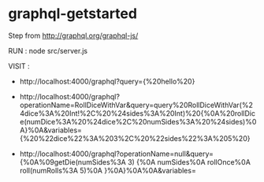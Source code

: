 # graphql-getstarted

Step from http://graphql.org/graphql-js/

RUN : node src/server.js

VISIT :

* http://localhost:4000/graphql?query={%20hello%20}

* http://localhost:4000/graphql?operationName=RollDiceWithVar&query=query%20RollDiceWithVar(%24dice%3A%20Int!%2C%20%24sides%3A%20Int)%20{%0A%20rollDice(numDice%3A%20%24dice%2C%20numSides%3A%20%24sides)%0A}%0A&variables={%20%22dice%22%3A%203%2C%20%22sides%22%3A%205%20}

* http://localhost:4000/graphql?operationName=null&query={%0A%09getDie(numSides%3A 3) {%0A numSides%0A rollOnce%0A roll(numRolls%3A 5)%0A }%0A}%0A%0A&variables=
